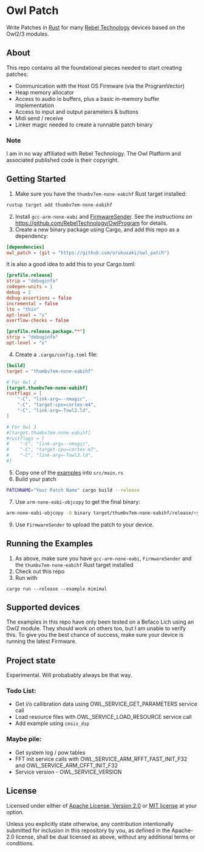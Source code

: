 # Owl Patch
Write Patches in [Rust](https://www.rust-lang.org/) for many [Rebel Technology](https://www.rebeltech.org/) devices based on the Owl2/3 modules.

## About
This repo contains all the foundational pieces needed to start creating patches:
* Communication with the Host OS Firmware (via the ProgramVector)
* Heap memory allocator
* Access to audio io buffers, plus a basic in-memory buffer implementation
* Access to input and output parameters & buttons
* Midi send / receive
* Linker magic needed to create a runnable patch binary

### Note
I am in no way affiliated with Rebel Technology. The Owl Platform and associated published code is their copyright.

## Getting Started

1. Make sure you have the `thumbv7em-none-eabihf` Rust target installed:
```bash
rustup target add thumbv7em-none-eabihf
```
2. Install `gcc-arm-none-eabi` and [FirmwareSender](<https://github.com/pingdynasty/FirmwareSender/releases>). See the instructions on https://github.com/RebelTechnology/OwlProgram for details.
3. Create a new binary package using Cargo, and add this repo as a dependency:
```toml   
[dependencies]
owl_patch = {git = "https://github.com/orukusaki/owl_patch"}
```
It is also a good idea to add this to your Cargo.toml:
```toml
[profile.release]
strip = "debuginfo"
codegen-units = 1
debug = 2
debug-assertions = false
incremental = false
lto = "thin"
opt-level = "s"
overflow-checks = false

[profile.release.package."*"]
strip = "debuginfo"
opt-level = "s"
```
4. Create a `.cargo/config.toml` file:
```toml
[build]
target = "thumbv7em-none-eabihf"

# For Owl 2
[target.thumbv7em-none-eabihf]
rustflags = [
    "-C", "link-arg=--nmagic",
    "-C", "target-cpu=cortex-m4",
    "-C", "link-arg=-Towl2.ld",
]

# For Owl 3
#[target.thumbv7em-none-eabihf]
#rustflags = [
#    "-C", "link-arg=--nmagic",
#    "-C", "target-cpu=cortex-m7",
#    "-C", "link-arg=-Towl3.ld",
#]
```
5. Copy one of the [examples](examples) into `src/main.rs`
6. Build your patch
```bash
PATCHNAME="Your Patch Name" cargo build --release
```
7. Use `arm-none-eabi-objcopy` to get the final binary:
```bash
arm-none-eabi-objcopy -O binary target/thumbv7em-none-eabihf/release/<your_patch> target/thumbv7em-none-eabihf/release/<your_patch>.bin
```
9. Use `FirmwareSender` to upload the patch to your device.

## Running the Examples

1. As above, make sure you have `gcc-arm-none-eabi`, `FirmwareSender` and the `thumbv7em-none-eabihf` Rust target installed
2. Check out this repo
3. Run with
```
cargo run --release --example mimimal
```

## Supported devices
The examples in this repo have only been tested on a Befaco Lich using an Owl2 module.  They should work on others too, but I am unable to verify this.  To give you the best chance of success, make sure your device is running the latest Firmware.

## Project state
Experimental. Will probabably always be that way.

### Todo List:

- Get i/o callibration data using OWL_SERVICE_GET_PARAMETERS service call
- Load resource files with OWL_SERVICE_LOAD_RESOURCE service call
- Add example using `cmsis_dsp`

### Maybe pile:

- Get system log / pow tables
- FFT init service calls with OWL_SERVICE_ARM_RFFT_FAST_INIT_F32 and OWL_SERVICE_ARM_CFFT_INIT_F32
- Service version - OWL_SERVICE_VERSION

## License

Licensed under either of <a href="LICENSE-APACHE">Apache License, Version 2.0</a>
or <a href="LICENSE-MIT">MIT license</a> at your option.

Unless you explicitly state otherwise, any contribution intentionally submitted
for inclusion in this repository by you, as defined in the Apache-2.0 license,
shall be dual licensed as above, without any additional terms or conditions.